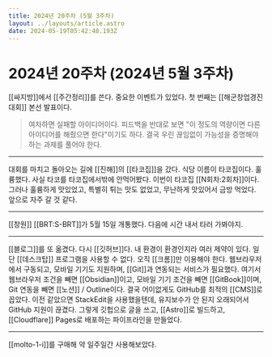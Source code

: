```yaml
---
title: 2024년 20주차 (5월 3주차)
layout: ../layouts/article.astro
date: 2024-05-19T05:42:48.193Z
---
```


# 2024년 20주차 (2024년 5월 3주차)

[[싸지방]]에서 [[주간정리]]를 쓴다. 중요한 이벤트가 있었다. 첫 번째는 [[해군창업경진대회]] 본선 발표이다.

> 여차하면 실패할 아이디어이다. 피드백을 반대로 보면 "이 정도의 역량이면 다른 아이디어를 해줬으면 한다"이기도 하다. 결국 우린 끊임없이 가능성을 증명해야 하는 과제를 풀어야 한다.

---

대회를 마치고 돌아오는 길에 [[진해]]의 [[타코집]]을 갔다. 식당 이름이 타코집이다. 훌륭했다. 사실 타코를 타코집에서밖에 안먹어봤다. 이번이 타코집 [[N회차:2회차]]이다. 그러나 훌륭하게 맛있었고, 특별히 튀는 맛도 없었고, 무난하게 맛있어서 금방 먹었다. 앞으로 자주 갈 것 같다.

---

[[창원]] [[BRT:S-BRT]]가 5월 15일 개통했다. 다음에 시간 내서 타러 가봐야지.

---

[[블로그]]를 또 옮겼다. 다시 [[깃허브]]다. 내 환경이 환경인지라 여러 제약이 있다. 일단 [[데스크탑]] 프로그램을 사용할 수 없다. 오직 [[크롬]]만 이용해야 한다. 웹브라우저에서 구동되고, 모바일 기기도 지원하며, [[Git]]과 연동되는 서비스가 필요했다. 여기서 웹브라우저 조건을 빼면 [[Obsidian]]이고, 모바일 기기 조건을 빼면 [[GitBook]]이며, Git 연동을 빼면 [[노션]] / Outline이다. 결국 어이없게도 GitHub를 최적의 [[CMS]]로 꼽았다. 이전 같았으면 StackEdit을 사용했을텐데, 유지보수가 안 된지 오래되어서 GitHub 지원이 끊겼다. 그렇게 깃헙으로 글을 쓰고, [[Astro]]로 빌드하고, [[Cloudflare]] Pages로 배포하는 파이프라인을 만들었다.

---

[[molto-1-i]]를 구매해 약 일주일간 사용해보았다.
